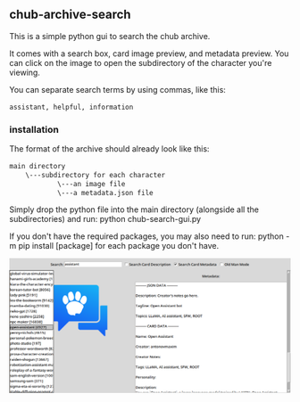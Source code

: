 ## chub-archive-search
This is a simple python gui to search the chub archive.

It comes with a search box, card image preview, and metadata preview.
You can click on the image to open the subdirectory of the character you're viewing.

You can separate search terms by using commas, like this:
```
assistant, helpful, information
```

### installation

The format of the archive should already look like this:
```
main directory
    \---subdirectory for each character
            \---an image file
            \---a metadata.json file
```
Simply drop the python file into the main directory (alongside all the subdirectories) and run:
python chub-search-gui.py

If you don't have the required packages, you may also need to run:
python -m pip install [package]
for each package you don't have.

![Example Image](example.png)
